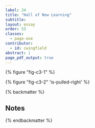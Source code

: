 ```yaml
---
label: 24
title: "Hall of New Learning"
subtitle: 
layout: essay
order: 53
classes:
  - page-one
contributor:
  - id: cwingfield
abstract: |
page_pdf_output: true
---
```

{% figure "fig-c3-1" %}

{% figure "fig-c3-2" 'is-pulled-right' %}


{% backmatter %}

## Notes

[^1]:

[^2]: 


{% endbackmatter %}
